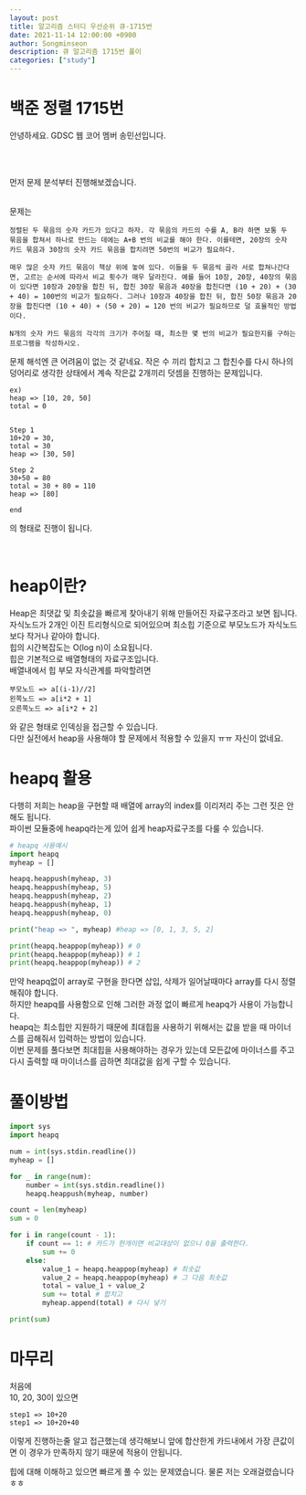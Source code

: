 ```yaml
---
layout: post
title: 알고리즘 스터디 우선순위 큐-1715번
date: 2021-11-14 12:00:00 +0900
author: Songminseon
description: 큐 알고리즘 1715번 풀이
categories: ["study"]
---
```


# 백준 정렬 1715번

안녕하세요. GDSC 웹 코어 멤버 송민선입니다. <br>

<br>
<br>

먼저 문제 분석부터 진행해보겠습니다.
<br><br>

문제는

```
정렬된 두 묶음의 숫자 카드가 있다고 하자. 각 묶음의 카드의 수를 A, B라 하면 보통 두 묶음을 합쳐서 하나로 만드는 데에는 A+B 번의 비교를 해야 한다. 이를테면, 20장의 숫자 카드 묶음과 30장의 숫자 카드 묶음을 합치려면 50번의 비교가 필요하다.

매우 많은 숫자 카드 묶음이 책상 위에 놓여 있다. 이들을 두 묶음씩 골라 서로 합쳐나간다면, 고르는 순서에 따라서 비교 횟수가 매우 달라진다. 예를 들어 10장, 20장, 40장의 묶음이 있다면 10장과 20장을 합친 뒤, 합친 30장 묶음과 40장을 합친다면 (10 + 20) + (30 + 40) = 100번의 비교가 필요하다. 그러나 10장과 40장을 합친 뒤, 합친 50장 묶음과 20장을 합친다면 (10 + 40) + (50 + 20) = 120 번의 비교가 필요하므로 덜 효율적인 방법이다.

N개의 숫자 카드 묶음의 각각의 크기가 주어질 때, 최소한 몇 번의 비교가 필요한지를 구하는 프로그램을 작성하시오.
```

문제 해석엔 큰 어려움이 없는 것 같네요. 작은 수 끼리 합치고 그 합친수를 다시 하나의 덩어리로 생각한 상태에서 계속 작은값 2개끼리 덧셈을 진행하는 문제입니다.

```
ex)
heap => [10, 20, 50]
total = 0


Step 1
10+20 = 30,
total = 30
heap => [30, 50]

Step 2
30+50 = 80
total = 30 + 80 = 110
heap => [80]

end
```

의 형태로 진행이 됩니다.

<br>

# heap이란?

Heap은 최댓값 및 최솟값을 빠르게 찾아내기 위해 만들어진 자료구조라고 보면 됩니다.<br>
자식노드가 2개인 이진 트리형식으로 되어있으며 최소힙 기준으로 부모노드가 자식노드보다 작거나 같아야 합니다.<br>
힙의 시간복잡도는 O(log n)이 소요됩니다.<br/>
힙은 기본적으로 배열형태의 자료구조입니다. <br />
배열내에서 힙 부모 자식관계를 파악할려면 <br/>

```
부모노드 => a[(i-1)//2]
왼쪽노드 => a[i*2 + 1]
오른쪽노드 => a[i*2 + 2]
```

와 같은 형태로 인덱싱을 접근할 수 있습니다.<br/>
다만 실전에서 heap을 사용해야 할 문제에서 적용할 수 있을지 ㅠㅠ 자신이 없네요.

# heapq 활용

다행히 저희는 heap을 구현할 때 배열에 array의 index를 이리저리 주는 그런 짓은 안해도 됩니다.<br/>
파이썬 모듈중에 heapq라는게 있어 쉽게 heap자료구조를 다룰 수 있습니다.<br/>

```python
# heapq 사용예시
import heapq
myheap = []

heapq.heappush(myheap, 3)
heapq.heappush(myheap, 5)
heapq.heappush(myheap, 2)
heapq.heappush(myheap, 1)
heapq.heappush(myheap, 0)

print("heap => ", myheap) #heap => [0, 1, 3, 5, 2]

print(heapq.heappop(myheap)) # 0
print(heapq.heappop(myheap)) # 1
print(heapq.heappop(myheap)) # 2

```

만약 heapq없이 array로 구현을 한다면 삽입, 삭제가 일어날때마다 array를 다시 정렬해줘야 합니다.<br/>
하지만 heapq를 사용함으로 인해 그러한 과정 없이 빠르게 heapq가 사용이 가능합니다.<br/>
heapq는 최소힙만 지원하기 때문에 최대힙을 사용하기 위해서는 값을 받을 때 마이너스를 곱해줘서 입력하는 방법이 있습니다.<br/>
이번 문제를 풀다보면 최대힙을 사용해야하는 경우가 있는데 모든값에 마이너스를 주고 다시 출력할 때 마이너스를 곱하면 최대값을 쉽게 구할 수 있습니다.

# 풀이방법

```python
import sys
import heapq

num = int(sys.stdin.readline())
myheap = []

for _ in range(num):
    number = int(sys.stdin.readline())
    heapq.heappush(myheap, number)

count = len(myheap)
sum = 0

for i in range(count - 1):
    if count == 1: # 카드가 한개이면 비교대상이 없으니 0을 출력한다.
        sum += 0
    else:
        value_1 = heapq.heappop(myheap) # 최솟값
        value_2 = heapq.heappop(myheap) # 그 다음 최솟값
        total = value_1 + value_2
        sum += total # 합치고
        myheap.append(total) # 다시 넣기

print(sum)
```

# 마무리

처음에 <br>
10, 20, 30이 있으면 <br>

```
step1 => 10+20
step1 => 10+20+40
```

이렇게 진행하는줄 알고 접근했는데 생각해보니 앞에 합산한게 카드내에서 가장 큰값이면 이 경우가 만족하지 않기 때문에 적용이 안됩니다.<br>

힙에 대해 이해하고 있으면 빠르게 풀 수 있는 문제였습니다. 물론 저는 오래걸렸습니다 ㅎㅎ
